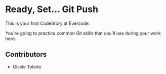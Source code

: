 
# Ready, Set... Git Push

This is your first CodeStory at Evercode.

You're going to practice common Git skills that you'll use during your work here.

## Contributors

- Gisele Toledo
